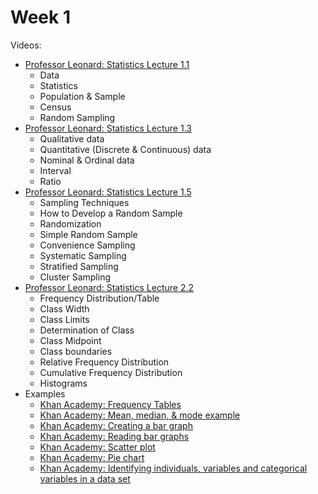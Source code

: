 # Week 1

Videos:
- [Professor Leonard: Statistics Lecture 1.1](https://www.youtube.com/watch?v=9FtHB7V14Fo&list=PL5102DFDC6790F3D0)
    - Data
    - Statistics
    - Population & Sample
    - Census
    - Random Sampling
- [Professor Leonard: Statistics Lecture 1.3](https://www.youtube.com/watch?v=z6dtF1eJ3m4&list=PL5102DFDC6790F3D0)
    - Qualitative data
    - Quantitative (Discrete & Continuous) data
    - Nominal & Ordinal data
    - Interval
    - Ratio
- [Professor Leonard: Statistics Lecture 1.5](https://www.youtube.com/watch?v=MfkJu7J1LE4&list=PL5102DFDC6790F3D0)
    - Sampling Techniques
    - How to Develop a Random Sample
    - Randomization
    - Simple Random Sample
    - Convenience Sampling
    - Systematic Sampling
    - Stratified Sampling
    - Cluster Sampling
- [Professor Leonard: Statistics Lecture 2.2](https://www.youtube.com/watch?v=AbHn39y8eUo&list=PL5102DFDC6790F3D0)
    - Frequency Distribution/Table
    - Class Width
    - Class Limits
    - Determination of Class
    - Class Midpoint
    - Class boundaries
    - Relative Frequency Distribution
    - Cumulative Frequency Distribution
    - Histograms
- Examples
    - [Khan Academy: Frequency Tables](https://www.youtube.com/watch?v=gdE46YSedvE)
    - [Khan Academy: Mean, median, & mode example](https://www.youtube.com/watch?v=k3aKKasOmIw)
    - [Khan Academy: Creating a bar graph](https://www.youtube.com/watch?v=woUQ9LLaees)
    - [Khan Academy: Reading bar graphs](https://www.youtube.com/watch?v=JCdbCdwqXbc)
    - [Khan Academy: Scatter plot](https://www.youtube.com/watch?v=sHbX58y5D4U)
    - [Khan Academy: Pie chart](https://www.youtube.com/watch?v=4JqH55rLGKY)
    - [Khan Academy: Identifying individuals, variables and categorical variables in a data set](https://www.youtube.com/watch?v=EqeVXI4WNHM)
